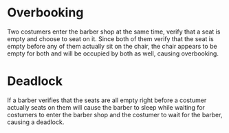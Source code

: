 # Overbooking

Two costumers enter the barber shop at the same time, verify that a seat is empty and choose to seat on it. Since both of them verify that the seat is empty before any of them actually sit on the chair, the chair appears to be empty for both and will be occupied by both as well, causing overbooking.

# Deadlock

If a barber verifies that the seats are all empty right before a costumer actually seats on them will cause the barber to sleep while waiting for costumers to enter the barber shop and the costumer to wait for the barber, causing a deadlock.
